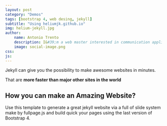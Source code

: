 ```yaml
---
layout: post
category: "Demos"
tags: [bootstrap 4, web desing, jekyll]
subtitle: "Using heliumjk.github.io"
img: helium-jekyll.jpg
author: 
    name: Antonio Trento
    description: I&#39;m a web master interested in communication applied to web marketing.
    image: social-image.png
css: 
js: 
---
```


Jekyll can give you the possibility to make awesome websites in minutes.
<!--more-->

That are **more faster than major other sites in the world** 

## How you can make an Amazing Website?

Use this template to generate a great jekyll website via a full of slide system make by fullpage.js and build quick your pages using the last version of Bootstrap 4.